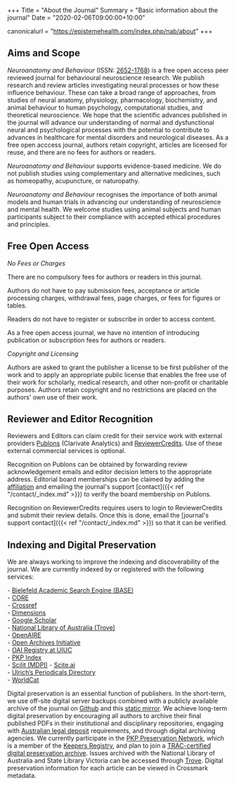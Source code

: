 +++
Title = "About the Journal"
Summary = "Basic information about the journal"
Date = "2020-02-06T09:00:00+10:00"

canonicalurl = "https://epistemehealth.com/index.php/nab/about"
+++

## Aims and Scope

*Neuroanatomy and Behaviour* (ISSN: [2652-1768](https://portal.issn.org/resource/ISSN/2652-1768)) is a free open access peer reviewed journal for behavioural neuroscience research. We publish research and review articles investigating neural processes or how these influence behaviour. These can take a broad range of approaches, from studies of neural anatomy, physiology, pharmacology, biochemistry, and animal behaviour to human psychology, computational studies, and theoretical neuroscience. We hope that the scientific advances published in the journal will advance our understanding of normal and dysfunctional neural and psychological processes with the potential to contribute to advances in healthcare for mental disorders and neurological diseases. As a free open acccess journal, authors retain copyright, articles are licensed for reuse, and there are no fees for authors or readers.

*Neuroanatomy and Behaviour* supports evidence-based medicine. We do not publish studies using complementary and alternative medicines, such as homeopathy, acupuncture, or naturopathy.

*Neuroanatomy and Behaviour* recognises the importance of both animal models and human trials in advancing our understanding of neuroscience and mental health. We welcome studies using animal subjects and human participants subject to their compliance with accepted ethical procedures and principles.

## Free Open Access

*No Fees or Charges*

There are no compulsory fees for authors or readers in this journal.

Authors do not have to pay submission fees, acceptance or article processing charges, withdrawal fees, page charges, or fees for figures or tables.

Readers do not have to register or subscribe in order to access content.

As a free open access journal, we have no intention of introducing publication or subscription fees for authors or readers.

*Copyright and Licensing*

Authors are asked to grant the publisher a license to be first publisher of the work and to apply an appropriate public license that enables the free use of their work for scholarly, medical research, and other non-profit or charitable purposes. Authors retain copyright and no restrictions are placed on the authors' own use of their work.

## Reviewer and Editor Recognition

Reviewers and Editors can claim credit for their service work with external providers [Publons](https://publons.com/journal/479852/neuroanatomy-and-behaviour) (Clarivate Analytics) and [ReviewerCredits](https://www.reviewercredits.com/user/neuroanatomy-and-behavio/). Use of these external commercial services is optional.

Recognition on Publons can be obtained by forwarding review acknowledgement emails and editor decision letters to the appropriate address. Editorial board memberships can be claimed by adding the [affiliation](https://publons.freshdesk.com/support/solutions/articles/12000062047-how-do-i-add-and-verify-my-editorial-board-memberships-on-publons-) and emailing the journal's support [contact]({{< ref "/contact/_index.md" >}}) to verify the board membership on Publons.

Recognition on ReviewerCredits requires users to login to ReviewerCredits and submit their review details. Once this is done, email the [journal's support contact]({{< ref "/contact/_index.md" >}}) so that it can be verified.

## Indexing and Digital Preservation

We are always working to improve the indexing and discoverability of the journal. We are currently indexed by or registered with the following services:

&#45; [Bielefeld Academic Search Engine (BASE)](https://www.base-search.net/Search/Results?q=dccoll:ftjnab)  
&#45; [CORE](https://core.ac.uk/search?q=repositories.id:(14739))  
&#45; [Crossref](https://search.crossref.org/?q=2652-1768)  
&#45; [Dimensions](https://app.dimensions.ai/discover/publication?or_facet_source_title=jour.1367782)  
&#45; [Google Scholar](https://scholar.google.com/scholar?hl=en&as_sdt=0%2C5&q=ISSN%3A2652-1768&btnG=)  
&#45; [National Library of Australia (Trove)](https://trove.nla.gov.au/article/result?q=nuc%3AVEPI)  
&#45; [OpenAIRE](https://explore.openaire.eu/search/dataprovider?datasourceId=openaire____::b7055c07db094c9f82b1cd87d2de0990)  
&#45; [Open Archives Initiative](https://www.openarchives.org/Register/BrowseSites?viewRecord=https://epistemehealth.com/index.php/nab/oai)  
&#45; [OAI Registry at UIUC](https://quest.library.illinois.edu/OAIRegistry/Home/Details/9431)  
&#45; [PKP Index](https://index.pkp.sfu.ca/index.php/browse/index/6175)  
&#45; [Scilit (MDPI)](https://www.scilit.net/journal/4259137)
&#45; [Scite.ai](https://scite.ai/journals/2652-1768)  
&#45; [Ulrich’s Periodicals Directory](https://www.proquest.com/products-services/Ulrichsweb.html)  
&#45; [WorldCat](https://www.worldcat.org/search?q=n2%3A2652-1768)

Digital preservation is an essential function of publishers. In the short-term, we use off-site digital server backups combined with a publicly available archive of the journal on [Github](https://github.com/epistemehealth/neuroanatomy-and-behaviour) and this [static mirror](https://nab.epistemehealth.com). We achieve long-term digital preservation by encouraging all authors to archive their final published PDFs in their institutional and disciplinary repositories, engaging with [Australian legal deposit](https://www.nla.gov.au/legal-deposit) requirements, and through digital archiving agencies. We currently participate in the [PKP Preservation Network](https://pkp.sfu.ca/pkp-pn/), which is a member of the [Keepers Registry](https://keepers.issn.org/keepers), and plan to join a [TRAC-certified digital preservation archive](https://www.crl.edu/archiving-preservation/digital-archives). Issues archived with the National Library of Australia and State Library Victoria can be accessed through [Trove](https://nla.gov.au/nla.obj-2057639965). Digital preservation information for each article can be viewed in Crossmark metadata.
